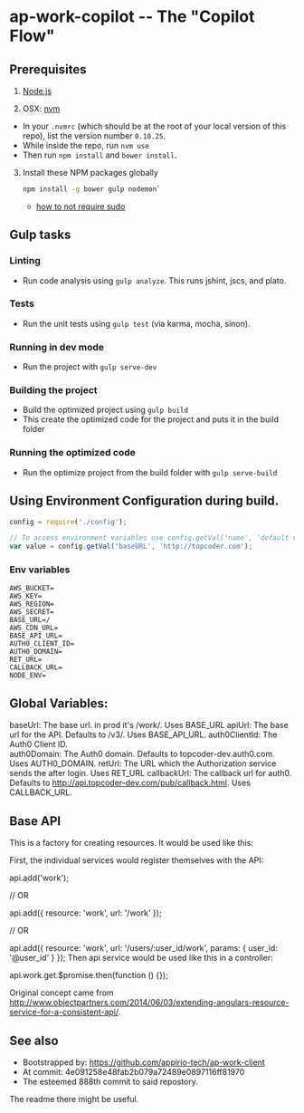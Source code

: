 # ap-work-copilot -- The "Copilot Flow"

## Prerequisites

1. [Node.js](http://nodejs.org)

2. OSX: [nvm](https://github.com/creationix/nvm)
 - In your `.nvmrc` (which should be at the root of your local version of this repo), list the version number `0.10.25`.
 - While inside the repo, run `nvm use`
 - Then run `npm install` and `bower install`.

3. Install these NPM packages globally

    ```bash
    npm install -g bower gulp nodemon`
    ```

    * [how to not require sudo](https://github.com/sindresorhus/guides/blob/master/npm-global-without-sudo.md)

## Gulp tasks

### Linting
 - Run code analysis using `gulp analyze`. This runs jshint, jscs, and plato.

### Tests
 - Run the unit tests using `gulp test` (via karma, mocha, sinon).

### Running in dev mode
 - Run the project with `gulp serve-dev`

### Building the project
 - Build the optimized project using `gulp build`
 - This create the optimized code for the project and puts it in the build folder

### Running the optimized code
 - Run the optimize project from the build folder with `gulp serve-build`

## Using Environment Configuration during build.


```javascript
config = require('./config');

// To access environment variables use config.getVal('name', 'default value')
var value = config.getVal('baseURL', 'http://topcoder.com');

```

### Env variables

```shell
AWS_BUCKET=
AWS_KEY=
AWS_REGION=
AWS_SECRET=
BASE_URL=/
AWS_CDN_URL=
BASE_API_URL=
AUTH0_CLIENT_ID=
AUTH0_DOMAIN=
RET_URL=
CALLBACK_URL=
NODE_ENV=
```

## Global Variables:

baseUrl: The base url.  in prod it's /work/.  Uses BASE_URL
apiUrl: The base url for the API.  Defaults to /v3/.  Uses BASE_API_URL.
auth0ClientId: The Auth0 Client ID.  
auth0Domain: The Auth0 domain.  Defaults to topcoder-dev.auth0.com. Uses AUTH0_DOMAIN.
retUrl: The URL which the Authorization service sends the after login.  Uses RET_URL
callbackUrl: The callback url for auth0.  Defaults to http://api.topcoder-dev.com/pub/callback.html.  Uses CALLBACK_URL.

## Base API

This is a factory for creating resources. It would be used like this:

First, the individual services would register themselves with the API:

api.add('work');

// OR

api.add({
  resource: 'work',
  url: '/work'
});

// OR

api.add({
  resource: 'work',
  url: '/users/:user_id/work',
  params: {
    user_id: '@user_id'
  }
});
Then api service would be used like this in a controller:

api.work.get.$promise.then(function () {});

Original concept came from http://www.objectpartners.com/2014/06/03/extending-angulars-resource-service-for-a-consistent-api/.

## See also

* Bootstrapped by: https://github.com/appirio-tech/ap-work-client
* At commit: 4e091258e48fab2b079a72489e0897116ff81970
* The esteemed 888th commit to said repostory.

The readme there might be useful.